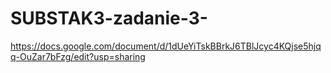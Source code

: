 # SUBSTAK3-zadanie-3-
https://docs.google.com/document/d/1dUeYiTskBBrkJ6TBlJcyc4KQjse5hjqq-OuZar7bFzg/edit?usp=sharing

